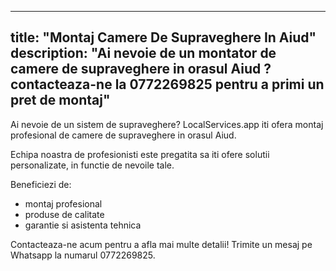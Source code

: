 
---
title: "Montaj Camere De Supraveghere In Aiud"
description: "Ai nevoie de un montator de camere de supraveghere in orasul Aiud ? contacteaza-ne la 0772269825 pentru a primi un pret de montaj"
---


Ai nevoie de un sistem de supraveghere? LocalServices.app iti ofera montaj profesional de camere de supraveghere in orasul Aiud. 

Echipa noastra de profesionisti este pregatita sa iti ofere solutii personalizate, in functie de nevoile tale. 

Beneficiezi de: 
- montaj profesional 
- produse de calitate 
- garantie si asistenta tehnica

Contacteaza-ne acum pentru a afla mai multe detalii! Trimite un mesaj pe Whatsapp la numarul 0772269825.
